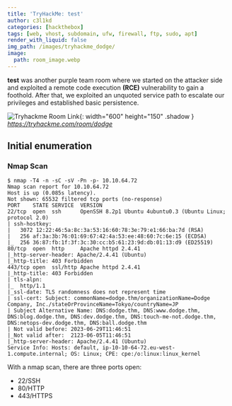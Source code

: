 ```yaml
---
title: 'TryHackMe: test'
author: c3l1kd
categories: [hackthebox]
tags: [web, vhost, subdomain, ufw, firewall, ftp, sudo, apt]
render_with_liquid: false
img_path: /images/tryhackme_dodge/
image:
  path: room_image.webp
---
```


**test** was another purple team room where we started on the attacker side and exploited a remote code execution **(RCE)** vulnerability to gain a foothold. After that, we exploited an unquoted service path to escalate our privileges and established basic persistence.

![Tryhackme Room Link](room_card.webp){: width="600" height="150" .shadow }
_<https://tryhackme.com/room/dodge>_

## Initial enumeration

### Nmap Scan

```console
$ nmap -T4 -n -sC -sV -Pn -p- 10.10.64.72
Nmap scan report for 10.10.64.72
Host is up (0.085s latency).
Not shown: 65532 filtered tcp ports (no-response)
PORT    STATE SERVICE  VERSION
22/tcp  open  ssh      OpenSSH 8.2p1 Ubuntu 4ubuntu0.3 (Ubuntu Linux; protocol 2.0)
| ssh-hostkey: 
|   3072 12:22:46:5a:8c:3a:53:16:60:78:3e:79:e1:66:ba:7d (RSA)
|   256 af:3a:3b:76:01:69:67:42:4a:53:ee:48:60:7c:6e:15 (ECDSA)
|_  256 36:87:fb:1f:3f:3c:30:cc:b5:61:23:9d:db:01:13:d9 (ED25519)
80/tcp  open  http     Apache httpd 2.4.41
|_http-server-header: Apache/2.4.41 (Ubuntu)
|_http-title: 403 Forbidden
443/tcp open  ssl/http Apache httpd 2.4.41
|_http-title: 403 Forbidden
| tls-alpn: 
|_  http/1.1
|_ssl-date: TLS randomness does not represent time
| ssl-cert: Subject: commonName=dodge.thm/organizationName=Dodge Company, Inc./stateOrProvinceName=Tokyo/countryName=JP
| Subject Alternative Name: DNS:dodge.thm, DNS:www.dodge.thm, DNS:blog.dodge.thm, DNS:dev.dodge.thm, DNS:touch-me-not.dodge.thm, DNS:netops-dev.dodge.thm, DNS:ball.dodge.thm
| Not valid before: 2023-06-29T11:46:51
|_Not valid after:  2123-06-05T11:46:51
|_http-server-header: Apache/2.4.41 (Ubuntu)
Service Info: Hosts: default, ip-10-10-64-72.eu-west-1.compute.internal; OS: Linux; CPE: cpe:/o:linux:linux_kernel
```
With a nmap scan, there are three ports open:
- 22/SSH
- 80/HTTP
- 443/HTTPS
